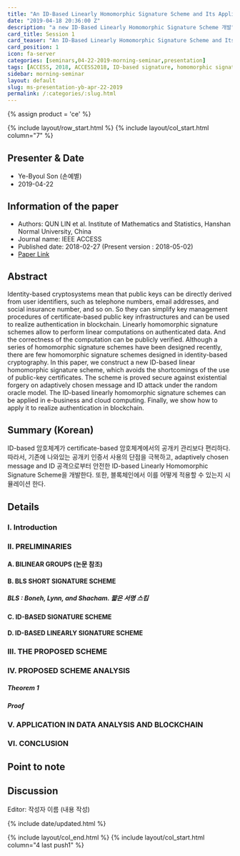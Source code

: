 ```yaml
---
title: "An ID-Based Linearly Homomorphic Signature Scheme and Its Application in Blockchain"
date: "2019-04-18 20:36:00 Z"
description: "a new ID-Based Linearly Homomorphic Signature Scheme 개발"
card_title: Session 1
card_teaser: "An ID-Based Linearly Homomorphic Signature Scheme and Its Application in Blockchain (Cont.)"
card_position: 1
icon: fa-server
categories: [seminars,04-22-2019-morning-seminar,presentation]
tags: [ACCESS, 2018, ACCESS2018, ID-based signature, homomorphic signature, bilinear pairings, random oracle]
sidebar: morning-seminar
layout: default
slug: ms-presentation-yb-apr-22-2019
permalink: /:categories/:slug.html
---
```


{% assign product = 'ce' %}

{% include layout/row_start.html %}
{% include layout/col_start.html column="7" %}

## Presenter & Date
+ Ye-Byoul Son (손예별)
+ 2019-04-22

## Information of the paper
+ Authors: QUN LIN et al. Institute of Mathematics and Statistics, Hanshan Normal University, China
+ Journal name: IEEE ACCESS
+ Published date: 2018-02-27 (Present version : 2018-05-02)
+ [Paper Link](https://ieeexplore.ieee.org/document/8302552)

## Abstract
Identity-based cryptosystems mean that public keys can be directly derived from user identifiers, such as telephone numbers, email addresses, and social insurance number, and so on. So they can simplify key management procedures of certificate-based public key infrastructures and can be used to realize authentication in blockchain. Linearly homomorphic signature schemes allow to perform linear computations on authenticated data. And the correctness of the computation can be publicly verified. Although a series of homomorphic signature schemes have been designed recently, there are few homomorphic signature schemes designed in identity-based cryptography. In this paper, we construct a new ID-based linear homomorphic signature scheme, which avoids the shortcomings of the use of public-key certificates. The scheme is proved secure against existential forgery on adaptively chosen message and ID attack under the random oracle model. The ID-based linearly homomorphic signature schemes can be applied in e-business and cloud computing. Finally, we show how to apply it to realize authentication in blockchain.

## Summary (Korean)
ID-based 암호체계가 certificate-based 암호체계에서의 공개키 관리보다 편리하다. 따라서, 기존에 나와있는 공개키 인증서 사용의 단점을 극복하고, adaptively chosen message and ID 공격으로부터 안전한 ID-based Linearly Homomorphic Signature Scheme을 개발한다. 또한, 블록체인에서 이를 어떻게 적용할 수 있는지 시뮬레이션 한다.

## Details

### I. Introduction

### II. PRELIMINARIES
#### A. BILINEAR GROUPS (논문 참조)
#### B. BLS SHORT SIGNATURE SCHEME
##### BLS : Boneh, Lynn, and Shacham. 짧은 서명 스킴 
#### C. ID-BASED SIGNATURE SCHEME
#### D. ID-BASED LINEARLY SIGNATURE SCHEME

### III. THE PROPOSED SCHEME

### IV. PROPOSED SCHEME ANALYSIS
##### Theorem 1
##### Proof


### V. APPLICATION IN DATA ANALYSIS AND BLOCKCHAIN
### VI. CONCLUSION


## Point to note

## Discussion
Editor: 작성자 이름
(내용 작성)


{% include date/updated.html %}

{% include layout/col_end.html %}
{% include layout/col_start.html column="4 last push1" %}
